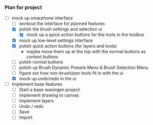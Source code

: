 ### Plan for project

- [ ] mock up smarphone interface
    - [ ] workout the interface for planned features
    - [x] polish the brush settings and selection ui
        - [x] mock up a quick action buttons for the tools in the toolbox
    - [x] mock up low-level settings interface
    - [x] polish quick action buttons (for layers and tools)
        - maybe move them up at the top with the normal buttons as context buttons
    - [ ] polish normal buttons 
    - [ ] polish up Brush Dynamic Presets Menu & Brush Selection Menu
    - [ ] figure out how non-brush/pen tools fit in with the ui
    - [x] mock up undo/redo in the ui
- [ ] Implement base features
    - [ ] Start a base wasmgen project
    - [ ] Implement drawing to canvas
    - [ ] Implement layers
    - [ ] Undo / redo
    - [ ] Save
    - [ ] Import